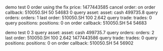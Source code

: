 >>
demo test
0
order using the fix price:
1477443585
cancel order:
on order callback:
510050.SH 50 54683
0
query asset:
asset:
cash 499735.8
query orders:
orders: 1
last order:
510050.SH 100 2.642
query trade:
trades: 0
query positions:
positions: 0
on order callback:
510050.SH 54 54683
>>
demo test
0
3
query asset:
asset:
cash 499735.7
query orders:
orders: 2
last order:
510050.SH 100 2.642 1477443586
query trade:
trades: 0
query positions:
positions: 0
on order callback:
510050.SH 54 56902
